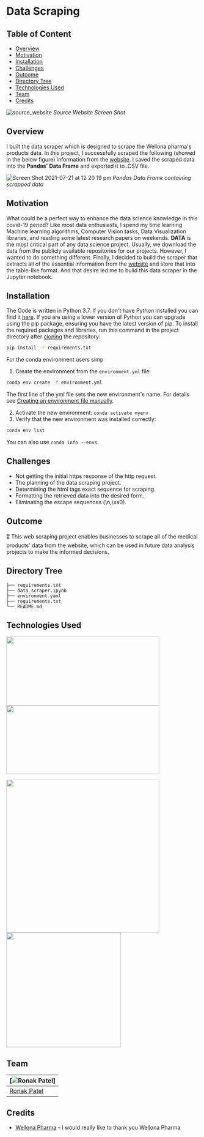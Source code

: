 # Data Scraping 

## Table of Content
  * [Overview](#overview)
  * [Motivation](#motivation)
  * [Installation](#installation)
  * [Challenges](#challenges)
  * [Outcome](#outcome)
  * [Directory Tree](#directory-tree)
  * [Technologies Used](#technologies-used)
  * [Team](#team)
  * [Credits](#credits)



![source_website](https://user-images.githubusercontent.com/40088060/126423236-3b940a82-69f7-43ab-a41e-6fa0cdb4aadf.png)
*Source Website Screen Shot*

## Overview

I built the data scraper which is designed to scrape the Wellona pharma's products data. In this project, I successfully scraped the following (showed in the below figure) information from the [website](https://wellonapharma.com/category/finished-products). I saved the scraped data into the __Pandas' Data Frame__ and exported it to .CSV file. 
 
![Screen Shot 2021-07-21 at 12 20 19 pm](https://user-images.githubusercontent.com/40088060/126423022-0196dae4-d77b-486d-970b-2d35241c3463.png)
*Pandas Data Frame containing scrapped data*

## Motivation

What could be a perfect way to enhance the data science knowledge in this covid-19 period? Like most data enthusiasts, I spend my time learning Machine learning algorithms, Computer Vision tasks, Data Visualization libraries, and reading some latest research papers on weekends. __DATA__ is the most critical part of any data science project. Usually, we download the data from the publicly available repositories for our projects. However, I wanted to do something different. Finally, I decided to build the scraper that extracts all of the essential information from the [website](https://wellonapharma.com/category/finished-products) and store that into the table-like format. And that desire led me to build this data scraper in the Jupyter notebook.

## Installation
The Code is written in Python 3.7. If you don't have Python installed you can find it [here](https://www.python.org/downloads/). If you are using a lower version of Python you can upgrade using the pip package, ensuring you have the latest version of pip. To install the required packages and libraries, run this command in the project directory after [cloning](https://www.howtogeek.com/451360/how-to-clone-a-github-repository/) the repository:
```bash
pip install -r requirements.txt
```
For the conda environment users simp

1. Create the environment from the ```environment.yml``` file:
```bash
conda env create -f environment.yml
```
The first line of the yml file sets the new environment's name. For details see [Creating an environment file manually](https://conda.io/projects/conda/en/latest/user-guide/tasks/manage-environments.html#create-env-file-manually).

2. Activate the new environment: ```conda activate myenv```
3. Verify that the new environment was installed correctly:
```bash
conda env list
```
You can also use ```conda info --envs```.

## Challenges
- Not getting the initial https response of the http request.
- The planning of the data scraping project.
- Determining the html tags exact sequence for scraping.
- Formatting the retrieved data into the desired form.
- Eliminating the escape sequences (\n,\xa0).

## Outcome
:medal_military: This web scraping project enables businesses to scrape all of the medical products' data from the website, which can be used in future data analysis projects to make the informed decisions.

## Directory Tree 
```
├── requirements.txt
├── data_scraper.ipynb
├── environment.yaml
├── requirements.txt
└── README.md
```

## Technologies Used

[<img target="_blank" src="https://www.python.org/static/community_logos/python-logo-master-v3-TM-flattened.png" width="400" height="180">](https://www.python.org/)[<img target="_blank" src="https://jupyter.org/assets/main-logo.svg" width="400" height="180">](https://jupyter.org/)


[<img target="_blank" src="https://upload.wikimedia.org/wikipedia/commons/thumb/e/ed/Pandas_logo.svg/1200px-Pandas_logo.svg.png" width=400>](https://pandas.pydata.org/) [<img target="_blank" src="https://sixfeetup.com/blog/an-introduction-to-beautifulsoup/@@images/27e8bf2a-5469-407e-b84d-5cf53b1b0bb6.png" width=300>](https://www.crummy.com/software/BeautifulSoup/bs4/doc/)

## Team
[![Ronak Patel](https://user-images.githubusercontent.com/40088060/126430084-c7566f18-1e6b-48d3-b9c1-27ef25e80b8c.jpg)] |
-|
[Ronak Patel](https://nifty-johnson-3c6fae.netlify.app) |)



## Credits
- [Wellona Pharma](https://wellonapharma.com/) - I would really like to thank you Wellona Pharma

